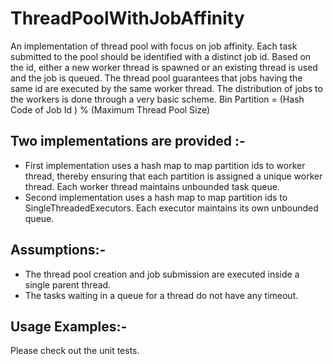 # ThreadPoolWithJobAffinity
  
An implementation of thread pool with focus on job affinity. Each task submitted to the pool should be identified with a distinct job id. Based on the id, either a new worker thread is spawned or an existing thread is used and the job is queued. The thread pool guarantees that jobs having the same id are executed by the same worker thread. 
The distribution of jobs to the workers is done through a very basic scheme. 
      Bin Partition = (Hash Code of Job Id ) % (Maximum Thread Pool Size)
  
## Two implementations are provided :-
  
* First implementation uses a hash map to map partition ids to worker thread, thereby ensuring that each partition is assigned a unique worker thread. Each worker thread maintains unbounded task queue. 
* Second implementation uses a hash map to map partition ids to SingleThreadedExecutors. Each executor maintains its own unbounded queue. 
    
## Assumptions:-
* The thread pool creation and job submission are executed inside a single parent thread.
* The tasks waiting in a queue for a thread do not have any timeout. 
    
## Usage Examples:-
  Please check out the unit tests.
  
  

